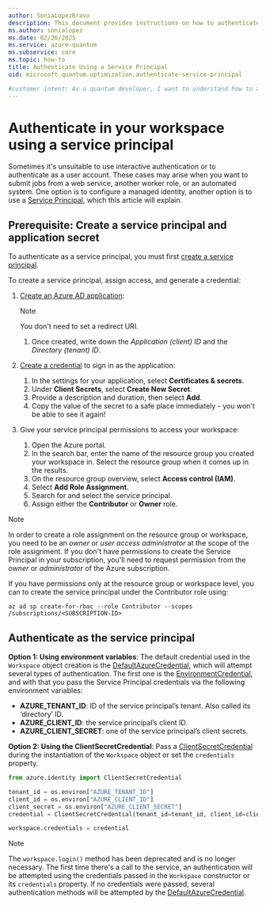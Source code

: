 ```yaml
---
author: SoniaLopezBravo
description: This document provides instructions on how to authenticate in your Azure Quantum workspace using a service principal.
ms.author: sonialopez
ms.date: 02/26/2025
ms.service: azure-quantum
ms.subservice: core
ms.topic: how-to
title: Authenticate Using a Service Principal
uid: microsoft.quantum.optimization.authenticate-service-principal

#customer intent: As a quantum developer, I want to understand how to authenticate using a service principal to submit jobs to Azure Quantum.
---
```


# Authenticate in your workspace using a service principal 

Sometimes it's unsuitable to use interactive authentication or to authenticate
as a user account. These cases may arise when you want to submit jobs from a
web service, another worker role, or an automated system. One option is to configure a managed identity, another option is to use a [Service
Principal](/azure/active-directory/develop/app-objects-and-service-principals), which this article will explain.

## Prerequisite: Create a service principal and application secret

To authenticate as a service principal, you must first [create a service
principal](/azure/active-directory/develop/howto-create-service-principal-portal).

To create a service principal, assign access, and generate a credential:

1. [Create an Azure AD application](/azure/active-directory/develop/howto-create-service-principal-portal):
    >[!NOTE]
    > You don't need to set a redirect URI.

    1. Once created, write down the *Application (client) ID* and the *Directory (tenant) ID*.

1. [Create a
   credential](/azure/active-directory/develop/howto-create-service-principal-portal#create-a-new-application-secret)
   to sign in as the application:
    1. In the settings for your application, select **Certificates & secrets**.
    1. Under **Client Secrets**, select **Create New Secret**.
    1. Provide a description and duration, then select **Add**.
    1. Copy the value of the secret to a safe place immediately - you won't be
       able to see it again!

1. Give your service principal permissions to access your workspace:
    1. Open the Azure portal.
    1. In the search bar, enter the name of the resource group you created your
       workspace in. Select the resource group when it comes up in the results.
    1. On the resource group overview, select **Access control (IAM)**.
    1. Select **Add Role Assignment**.
    1. Search for and select the service principal.
    1. Assign either the **Contributor** or **Owner** role.

> [!NOTE]
> In order to create a role assignment on the resource group or workspace, you need to be an _owner_ or _user access administrator_ at the scope of the role assignment. If you don't have permissions to create the Service Principal in your subscription, you'll need to request permission from the _owner_ or _administrator_ of the Azure subscription.
>
> If you have permissions only at the resource group or workspace level, you can to create the service principal under the Contributor role using:
>
> `az ad sp create-for-rbac --role Contributor --scopes /subscriptions/<SUBSCRIPTION-ID>`

## Authenticate as the service principal

**Option 1: Using environment variables**:
The default credential used in the `Workspace` object creation is the [DefaultAzureCredential](/python/api/azure-identity/azure.identity.defaultazurecredential), which will attempt several types of authentication.
The first one is the [EnvironmentCredential](/python/api/azure-identity/azure.identity.environmentcredential), and with that you pass the Service Principal credentials via the following environment variables:
- **AZURE_TENANT_ID**: ID of the service principal’s tenant. Also called its ‘directory’ ID.
- **AZURE_CLIENT_ID**: the service principal’s client ID.
- **AZURE_CLIENT_SECRET**: one of the service principal’s client secrets.

**Option 2: Using the ClientSecretCredential**: Pass a [ClientSecretCredential](/python/api/azure-identity/azure.identity.clientsecretcredential) during the instantiation of the `Workspace` object or set the `credentials` property.

```python
from azure.identity import ClientSecretCredential

tenant_id = os.environ["AZURE_TENANT_ID"]
client_id = os.environ["AZURE_CLIENT_ID"]
client_secret = os.environ["AZURE_CLIENT_SECRET"]
credential = ClientSecretCredential(tenant_id=tenant_id, client_id=client_id, client_secret=client_secret)

workspace.credentials = credential
```

> [!NOTE]
> The `workspace.login()` method has been deprecated and is no longer necessary. The first time there's a call to the service, an authentication will be attempted using the credentials passed in the `Workspace` constructor or its `credentials` property. If no credentials were passed, several authentication methods will be attempted by the [DefaultAzureCredential](/python/api/azure-identity/azure.identity.defaultazurecredential).


